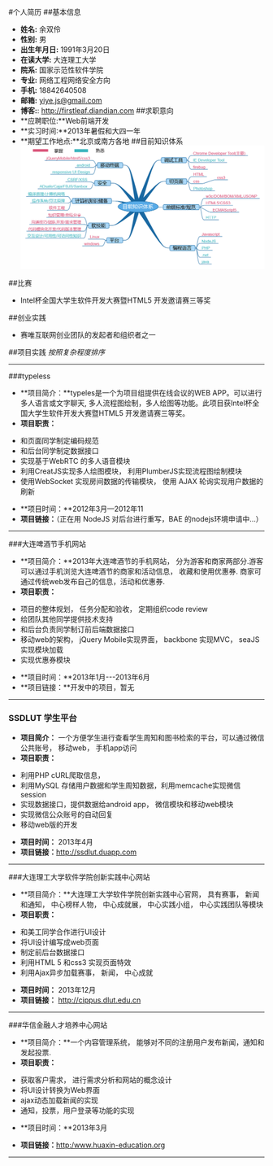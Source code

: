 #个人简历
##基本信息
* **姓名:**  	余双伶
* **性别:**		男
* **出生年月日:** 	1991年3月20日
* **在读大学:**	大连理工大学
* **院系:**		国家示范性软件学院
* **专业:**		网络工程网络安全方向
* **手机:**		18842640508
* **邮箱:**		<yiye.js@gmail.com>
* **博客:**:		<http://firstleaf.diandian.com>
##求职意向
* **应聘职位:**Web前端开发
* **实习时间:**2013年暑假和大四一年
* **期望工作地点:**北京或南方各地
##目前知识体系
![目前知识体系](knowledge.png)

##比赛
* Intel杯全国大学生软件开发大赛暨HTML5 开发邀请赛三等奖

##创业实践
* 赛唯互联网创业团队的发起者和组织者之一

##项目实践
*按照复杂程度排序*

***
###typeless
+ **项目简介：**typeles是一个为项目组提供在线会议的WEB APP。可以进行多人语言或文字聊天, 多人流程图绘制，多人绘图等功能。此项目获Intel杯全国大学生软件开发大赛暨HTML5 开发邀请赛三等奖。
+ **项目职责：**
 - 和页面同学制定编码规范
 - 和后台同学制定数据接口
 - 实现基于WebRTC 的多人语音模块
 - 利用CreatJS实现多人绘图模块， 利用PlumberJS实现流程图绘制模块
 - 使用WebSocket 实现房间数据的传输模块， 使用 AJAX 轮询实现用户数据的刷新
+ **项目时间：**2012年3月—2012年11
+ **项目链接：**（正在用 NodeJS 对后台进行重写，BAE 的nodejs环境申请中...）

***
###大连啤酒节手机网站
+ **项目简介：**2013年大连啤酒节的手机网站， 分为游客和商家两部分.游客可以通过手机浏览大连啤酒节的商家和活动信息， 收藏和使用优惠券. 商家可通过传统web发布自己的信息，活动和优惠券.
+ **项目职责：**
 - 项目的整体规划， 任务分配和验收， 定期组织code review  
 - 给团队其他同学提供技术支持
 - 和后台负责同学制订前后端数据接口
 - 移动web的架构， jQuery Mobile实现界面， backbone 实现MVC， seaJS实现模块加载
 - 实现优惠券模块
+ **项目时间：**2013年1月---2013年6月
+ **项目链接：**开发中的项目，暂无

***
### SSDLUT 学生平台
+ **项目简介：** 一个方便学生进行查看学生周知和图书检索的平台，可以通过微信公共账号， 移动web， 手机app访问
+ **项目职责：**
 - 利用PHP cURL爬取信息， 
 - 利用MySQL 存储用户数据和学生周知数据，利用memcache实现微信session 
 - 实现数据接口，提供数据给android app， 微信模块和移动web模块
 - 实现微信公众账号的自动回复
 - 移动web版的开发
+ **项目时间：** 2013年4月
+ **项目链接：**<http://ssdlut.duapp.com>

***
###大连理工大学软件学院创新实践中心网站
+ **项目简介：**大连理工大学软件学院创新实践中心官网， 具有赛事， 新闻和通知， 中心榜样人物， 中心成就展， 中心实践小组， 中心实践团队等模块
+ **项目职责：**
 - 和美工同学合作进行UI设计
 - 将UI设计编写成web页面
 - 制定前后台数据接口
 - 利用HTML 5 和css3 实现页面特效
 - 利用Ajax异步加载赛事， 新闻， 中心成就
+ **项目时间：** 2013年12月
+ **项目链接：** <http://cippus.dlut.edu.cn>

***
###华信金融人才培养中心网站
+ **项目简介：**一个内容管理系统， 能够对不同的注册用户发布新闻，通知和发起投票.
+ **项目职责：**
 - 获取客户需求， 进行需求分析和网站的概念设计
 - 将UI设计转换为Web界面
 - ajax动态加载新闻的实现
 - 通知，投票，用户登录等功能的实现
+ **项目时间：**2013年3月

+ **项目链接：**<http:/www.huaxin-education.org>
***

